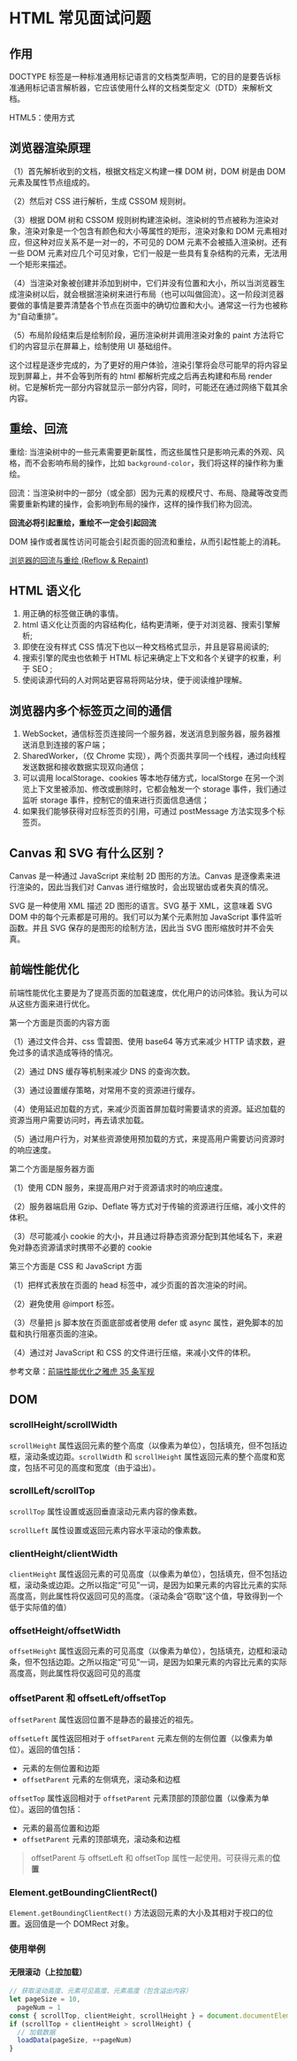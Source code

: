 # HTML 常见面试问题

## <!DOCTYPE html> 作用

DOCTYPE 标签是一种标准通用标记语言的文档类型声明，它的目的是要告诉标准通用标记语言解析器，它应该使用什么样的文档类型定义（DTD）来解析文档。

HTML5：使用方式 <!DOCTYPE html>

## 浏览器渲染原理

（1）首先解析收到的文档，根据文档定义构建一棵 DOM 树，DOM 树是由 DOM 元素及属性节点组成的。

（2）然后对 CSS 进行解析，生成 CSSOM 规则树。

（3）根据 DOM 树和 CSSOM 规则树构建渲染树。渲染树的节点被称为渲染对象，渲染对象是一个包含有颜色和大小等属性的矩形，渲染对象和 DOM 元素相对应，但这种对应关系不是一对一的，不可见的 DOM 元素不会被插入渲染树。还有一些 DOM 元素对应几个可见对象，它们一般是一些具有复杂结构的元素，无法用一个矩形来描述。

（4）当渲染对象被创建并添加到树中，它们并没有位置和大小，所以当浏览器生成渲染树以后，就会根据渲染树来进行布局（也可以叫做回流）。这一阶段浏览器要做的事情是要弄清楚各个节点在页面中的确切位置和大小。通常这一行为也被称为“自动重排”。

（5）布局阶段结束后是绘制阶段，遍历渲染树并调用渲染对象的 paint 方法将它们的内容显示在屏幕上，绘制使用 UI 基础组件。

这个过程是逐步完成的，为了更好的用户体验，渲染引擎将会尽可能早的将内容呈现到屏幕上，并不会等到所有的 html 都解析完成之后再去构建和布局 render 树。它是解析完一部分内容就显示一部分内容，同时，可能还在通过网络下载其余内容。

## 重绘、回流

重绘: 当渲染树中的一些元素需要更新属性，而这些属性只是影响元素的外观、风格，而不会影响布局的操作，比如 `background-color`，我们将这样的操作称为重绘。

回流：当渲染树中的一部分（或全部）因为元素的规模尺寸、布局、隐藏等改变而需要重新构建的操作，会影响到布局的操作，这样的操作我们称为回流。

**回流必将引起重绘，重绘不一定会引起回流**

DOM 操作或者属性访问可能会引起页面的回流和重绘，从而引起性能上的消耗。

[浏览器的回流与重绘 (Reflow & Repaint)](https://juejin.cn/post/6844903569087266823)

## HTML 语义化

1. 用正确的标签做正确的事情。
2. html 语义化让页面的内容结构化，结构更清晰，便于对浏览器、搜索引擎解析;
3. 即使在没有样式 CSS 情况下也以一种文档格式显示，并且是容易阅读的;
4. 搜索引擎的爬虫也依赖于 HTML 标记来确定上下文和各个关键字的权重，利于 SEO ;
5. 使阅读源代码的人对网站更容易将网站分块，便于阅读维护理解。

## 浏览器内多个标签页之间的通信

1. WebSocket，通信标签页连接同一个服务器，发送消息到服务器，服务器推送消息到连接的客户端；
2. SharedWorker，（仅 Chrome 实现），两个页面共享同一个线程，通过向线程发送数据和接收数据实现双向通信；
3. 可以调用 localStorage、cookies 等本地存储方式，localStorge 在另一个浏览上下文里被添加、修改或删除时，它都会触发一个 storage 事件，我们通过监听 storage 事件，控制它的值来进行页面信息通信；
4. 如果我们能够获得对应标签页的引用，可通过 postMessage 方法实现多个标签页。

## Canvas 和 SVG 有什么区别？

Canvas 是一种通过 JavaScript 来绘制 2D 图形的方法。Canvas 是逐像素来进行渲染的，因此当我们对 Canvas 进行缩放时，会出现锯齿或者失真的情况。

SVG 是一种使用 XML 描述 2D 图形的语言。SVG 基于 XML，这意味着 SVG DOM 中的每个元素都是可用的。我们可以为某个元素附加 JavaScript 事件监听函数。并且 SVG 保存的是图形的绘制方法，因此当 SVG 图形缩放时并不会失真。

## 前端性能优化

前端性能优化主要是为了提高页面的加载速度，优化用户的访问体验。我认为可以从这些方面来进行优化。

第一个方面是页面的内容方面

（1）通过文件合并、css 雪碧图、使用 base64 等方式来减少 HTTP 请求数，避免过多的请求造成等待的情况。

（2）通过 DNS 缓存等机制来减少 DNS 的查询次数。

（3）通过设置缓存策略，对常用不变的资源进行缓存。

（4）使用延迟加载的方式，来减少页面首屏加载时需要请求的资源。延迟加载的资源当用户需要访问时，再去请求加载。

（5）通过用户行为，对某些资源使用预加载的方式，来提高用户需要访问资源时的响应速度。

第二个方面是服务器方面

（1）使用 CDN 服务，来提高用户对于资源请求时的响应速度。

（2）服务器端启用 Gzip、Deflate 等方式对于传输的资源进行压缩，减小文件的体积。

（3）尽可能减小 cookie 的大小，并且通过将静态资源分配到其他域名下，来避免对静态资源请求时携带不必要的 cookie

第三个方面是 CSS 和 JavaScript 方面

（1）把样式表放在页面的 head 标签中，减少页面的首次渲染的时间。

（2）避免使用 @import 标签。

（3）尽量把 js 脚本放在页面底部或者使用 defer 或 async 属性，避免脚本的加载和执行阻塞页面的渲染。

（4）通过对 JavaScript 和 CSS 的文件进行压缩，来减小文件的体积。

参考文章：[前端性能优化之雅虎 35 条军规](https://juejin.cn/post/6844903657318645767#heading-10)

## DOM

### scrollHeight/scrollWidth

`scrollHeight` 属性返回元素的整个高度（以像素为单位），包括填充，但不包括边框，滚动条或边距。`scrollWidth` 和 `scrollHeight` 属性返回元素的整个高度和宽度，包括不可见的高度和宽度（由于溢出）。

### scrollLeft/scrollTop

`scrollTop` 属性设置或返回垂直滚动元素内容的像素数。

`scrollLeft` 属性设置或返回元素内容水平滚动的像素数。

### clientHeight/clientWidth

`clientHeight` 属性返回元素的可见高度（以像素为单位），包括填充，但不包括边框，滚动条或边距。之所以指定“可见”一词，是因为如果元素的内容比元素的实际高度高，则此属性将仅返回可见的高度。（滚动条会“窃取”这个值，导致得到一个低于实际值的值）

### offsetHeight/offsetWidth

`offsetHeight` 属性返回元素的可见高度（以像素为单位），包括填充，边框和滚动条，但不包括边距。之所以指定“可见”一词，是因为如果元素的内容比元素的实际高度高，则此属性将仅返回可见的高度

### offsetParent 和 offsetLeft/offsetTop

`offsetParent` 属性返回位置不是静态的最接近的祖先。

`offsetLeft` 属性返回相对于 `offsetParent` 元素左侧的左侧位置（以像素为单位）。返回的值包括：

- 元素的左侧位置和边距
- `offsetParent` 元素的左侧填充，滚动条和边框

`offsetTop` 属性返回相对于 `offsetParent` 元素顶部的顶部位置（以像素为单位）。返回的值包括：

- 元素的最高位置和边距
- `offsetParent` 元素的顶部填充，滚动条和边框

> offsetParent 与 offsetLeft 和 offsetTop 属性一起使用。可获得元素的**位置**

### Element.getBoundingClientRect()

`Element.getBoundingClientRect()` 方法返回元素的大小及其相对于视口的位置。返回值是一个 DOMRect 对象。

### 使用举例

#### 无限滚动（上拉加载）

```js
// 获取滚动高度、元素可见高度、元素高度（包含溢出内容）
let pageSize = 10,
  pageNum = 1
const { scrollTop, clientHeight, scrollHeight } = document.documentElement
if (scrollTop + clientHeight > scrollHeight) {
  // 加载数据
  loadData(pageSize, ++pageNum)
}
```

